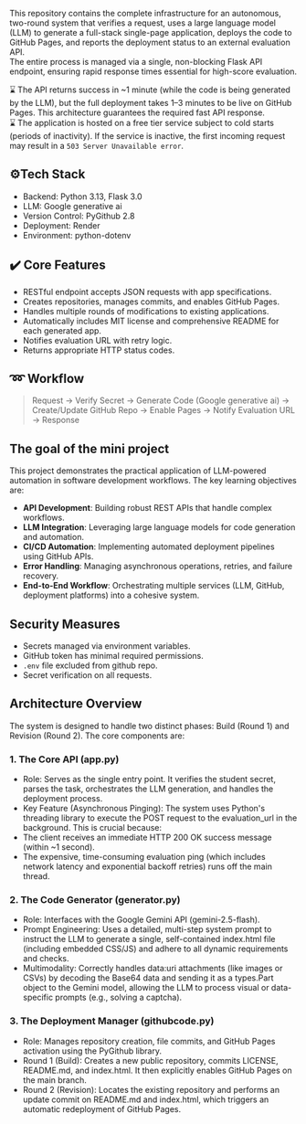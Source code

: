 This repository contains the complete infrastructure for an autonomous, two-round system that verifies a request, uses a large language model (LLM) to generate a full-stack single-page application, deploys the code to GitHub Pages, and reports the deployment status to an external evaluation API.<br>
The entire process is managed via a single, non-blocking Flask API endpoint, ensuring rapid response times essential for high-score evaluation.

⌛ The API returns success in ~1 minute (while the code is being generated by the LLM), but the full deployment takes 1–3 minutes to be live on GitHub Pages. This architecture guarantees the required fast API response.<br>
⌛ The application is hosted on a free tier service subject to cold starts (periods of inactivity). If the service is inactive, the first incoming request may result in a `503 Server Unavailable error`.

## ⚙️Tech Stack
- Backend: Python 3.13, Flask 3.0
- LLM: Google generative ai
- Version Control: PyGithub 2.8
- Deployment: Render
- Environment: python-dotenv

## ✔️ Core Features
- RESTful endpoint accepts JSON requests with app specifications.
- Creates repositories, manages commits, and enables GitHub Pages.
- Handles multiple rounds of modifications to existing applications.
- Automatically includes MIT license and comprehensive README for each generated app.
- Notifies evaluation URL with retry logic.
- Returns appropriate HTTP status codes.

## ➿ Workflow
> Request → Verify Secret → Generate Code (Google generative ai) → Create/Update GitHub Repo → Enable Pages → Notify Evaluation URL → Response

## The goal of the mini project

This project demonstrates the practical application of LLM-powered automation in software development workflows. The key learning objectives are:

- **API Development**: Building robust REST APIs that handle complex workflows.
- **LLM Integration**: Leveraging large language models for code generation and automation.
- **CI/CD Automation**: Implementing automated deployment pipelines using GitHub APIs.
- **Error Handling**: Managing asynchronous operations, retries, and failure recovery.
- **End-to-End Workflow**: Orchestrating multiple services (LLM, GitHub, deployment platforms) into a cohesive system.

## Security Measures

- Secrets managed via environment variables.
- GitHub token has minimal required permissions.
- `.env` file excluded from github repo.
- Secret verification on all requests.

## Architecture Overview

The system is designed to handle two distinct phases: Build (Round 1) and Revision (Round 2). The core components are:

### 1. The Core API (app.py)

- Role: Serves as the single entry point. It verifies the student secret, parses the task, orchestrates the LLM generation, and handles the deployment process.<br>
- Key Feature (Asynchronous Pinging): The system uses Python's threading library to execute the POST request to the evaluation_url in the background. This is crucial because:
- The client receives an immediate HTTP 200 OK success message (within ~1 second).
- The expensive, time-consuming evaluation ping (which includes network latency and exponential backoff retries) runs off the main thread.

### 2. The Code Generator (generator.py)

- Role: Interfaces with the Google Gemini API (gemini-2.5-flash).
- Prompt Engineering: Uses a detailed, multi-step system prompt to instruct the LLM to generate a single, self-contained index.html file (including embedded CSS/JS) and adhere to all dynamic requirements and checks.
- Multimodality: Correctly handles data:uri attachments (like images or CSVs) by decoding the Base64 data and sending it as a types.Part object to the Gemini model, allowing the LLM to process visual or data-specific prompts (e.g., solving a captcha).

### 3. The Deployment Manager (githubcode.py)

- Role: Manages repository creation, file commits, and GitHub Pages activation using the PyGithub library.
- Round 1 (Build): Creates a new public repository, commits LICENSE, README.md, and index.html. It then explicitly enables GitHub Pages on the main branch.
- Round 2 (Revision): Locates the existing repository and performs an update commit on README.md and index.html, which triggers an automatic redeployment of GitHub Pages.


